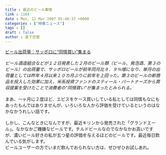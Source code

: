 ```yaml
---
title : 最近のビール事情
link : 1164
date : Mon, 12 Mar 2007 05:48:37 +0000
categories : ["時事ニュース"]
tags : []
draft : false
author : 倉下忠憲
---
```


<A HREF="http://www.mainichi-msn.co.jp/today/news/20070312k0000e020059000c.html" TARGET="_blank">ビール出荷量：サッポロに“同情買い”集まる</A><BR><BR><I>ビール酒造組合などが１２日発表した２月のビール類（ビール、発泡酒、第３のビール）の出荷量で、サッポロビールが前年同月比９．９％増になり、単月の出荷量としては昨年４月以来１０カ月ぶりに前年を上回った。第３のビールの新商品を投入した効果に加え、米系投資ファンドのスティール・パートナーズから買収提案を受けたことで消費者の“同情買い”が集まったとみられる。</I><BR><BR>まあ、一ヶ月に２度ほど、エビスをケース買いしている私としては同情もなにもあったもんではありませんが、いろいろな人から評価を受けているというのはなかなかうれしい話です。<BR><BR>しかし、こんなときになんですが、最近キリンから発売された「グランドエール」。なかなかご機嫌なビールです。チルドビールなのでなかなかお高いですが、濃いビール好きの私が五つ星の評価を与えるほどのビールです。最近毎日飲んでいる気がします。<BR>ビールユーザーの方でいまだ飲んでおられない方は、ぜひぜひお試しあれ。<br><br>
